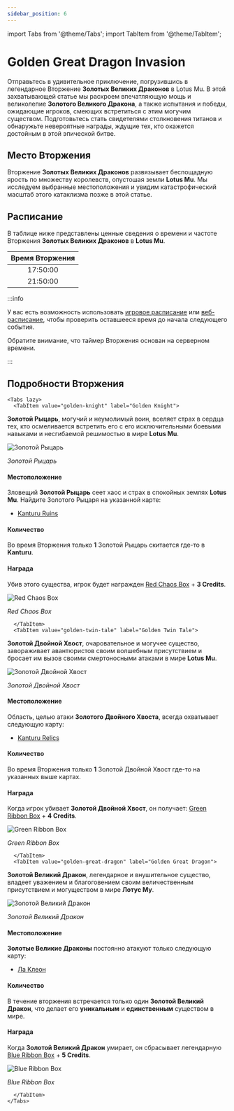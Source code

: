 ```yaml
---
sidebar_position: 6
---
```


import Tabs from '@theme/Tabs';
import TabItem from '@theme/TabItem';

# Golden Great Dragon Invasion

Отправьтесь в удивительное приключение, погрузившись в легендарное Вторжение **Золотых Великих Драконов** в Lotus Mu. В этой захватывающей статье мы раскроем впечатляющую мощь и великолепие **Золотого Великого Дракона**, а также испытания и победы, ожидающие игроков, смеющих встретиться с этим могучим существом. Подготовьтесь стать свидетелями столкновения титанов и обнаружьте невероятные награды, ждущие тех, кто окажется достойным в этой эпической битве.

## Место Вторжения

Вторжение **Золотых Великих Драконов** развязывает беспощадную ярость по множеству королевств, опустошая земли **Lotus Mu**. Мы исследуем выбранные местоположения и увидим катастрофический масштаб этого катаклизма позже в этой статье.

## Расписание

В таблице ниже представлены ценные сведения о времени и частоте Вторжения **Золотых Великих Драконов** в **Lotus Mu**.

| Время Вторжения |
| :-------------: |
|    17:50:00     |
|    21:50:00     |

:::info

У вас есть возможность использовать [игровое расписание](/client-features/schedule) или [веб-расписание](https://lotusmu.org/schedule), чтобы проверить оставшееся время до начала следующего события.

Обратите внимание, что таймер Вторжения основан на серверном времени.

:::

## Подробности Вторжения

```mdx-code-block
<Tabs lazy>
  <TabItem value="golden-knight" label="Golden Knight">
```

**Золотой Рыцарь**, могучий и неумолимый воин, вселяет страх в сердца тех, кто осмеливается встретить его с его исключительными боевыми навыками и несгибаемой решимостью в мире **Lotus Mu**.

![Золотой Рыцарь](/img/monsters/special/golden/golden-iron-knight.jpg)

_Золотой Рыцарь_

#### Местоположение

Зловещий **Золотой Рыцарь** сеет хаос и страх в спокойных землях **Lotus Mu**. Найдите Золотого Рыцаря на указанной карте:

- [Kanturu Ruins](/maps/kanturu-ruins)

#### Количество

Во время Вторжения только **1** Золотой Рыцарь скитается где-то в **Kanturu**.

#### Награда

Убив этого существа, игрок будет награжден [Red Chaos Box](/items/item-bags/exc/red-chaos-box) + **3 Credits**.

![Red Chaos Box](/img/items/item-bags/red-chaos-box.png)

_Red Chaos Box_

```mdx-code-block
  </TabItem>
  <TabItem value="golden-twin-tale" label="Golden Twin Tale">
```

**Золотой Двойной Хвост**, очаровательное и могучее существо, завораживает авантюристов своим волшебным присутствием и бросает им вызов своими смертоносными атаками в мире **Lotus Mu**.

![Золотой Двойной Хвост](/img/monsters/special/golden/golden-twin-tail.jpg)

_Золотой Двойной Хвост_

#### Местоположение

Область, целью атаки **Золотого Двойного Хвоста**, всегда охватывает следующую карту:

- [Kanturu Relics](/maps/kanturu-relics)

#### Количество

Во время Вторжения только **1** Золотой Двойной Хвост где-то на указанных выше картах.

#### Награда

Когда игрок убивает **Золотой Двойной Хвост**, он получает: [Green Ribbon Box](/items/item-bags/exc/green-ribbon-box) + **4 Credits**.

![Green Ribbon Box](/img/items/item-bags/box-of-green-ribbon.png)

_Green Ribbon Box_

```mdx-code-block
  </TabItem>
  <TabItem value="golden-great-dragon" label="Golden Great Dragon">
```

**Золотой Великий Дракон**, легендарное и внушительное существо, владеет уважением и благоговением своим величественным присутствием и могуществом в мире **Лотус Му**.

![Золотой Великий Дракон](/img/monsters/special/golden/golden-great-dragon.jpg)

_Золотой Великий Дракон_

#### Местоположение

**Золотые Великие Драконы** постоянно атакуют только следующую карту:

- [Ла Клеон](/maps/la-cleon)

#### Количество

В течение вторжения встречается только один **Золотой Великий Дракон**, что делает его **уникальным** и **единственным** существом в мире.

#### Награда

Когда **Золотой Великий Дракон** умирает, он сбрасывает легендарную
[Blue Ribbon Box](/items/item-bags/exc/blue-ribbon-box) + **5 Credits**.

![Blue Ribbon Box](/img/items/item-bags/box-of-blue-ribbon.png)

_Blue Ribbon Box_

```mdx-code-block
  </TabItem>
</Tabs>
```

